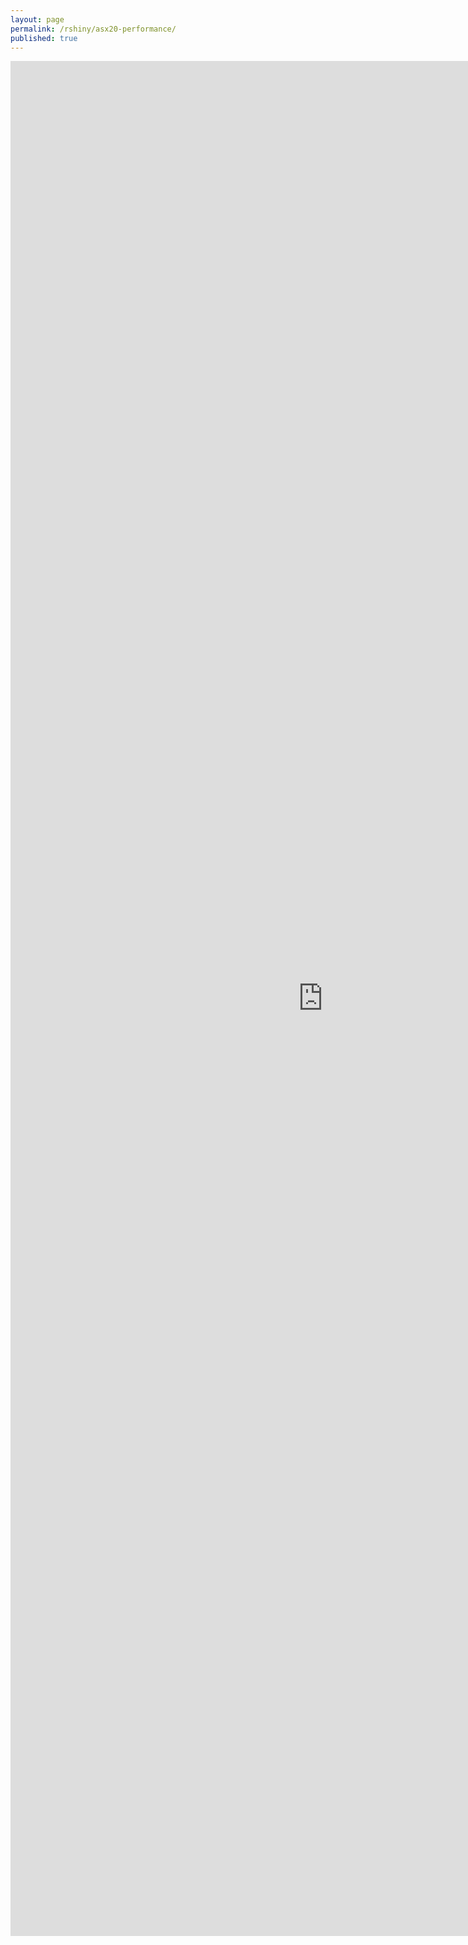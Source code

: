 ```yaml
---
layout: page
permalink: /rshiny/asx20-performance/
published: true
---
```


<iframe src="https://mpham.shinyapps.io/asxp/" style="border:none;width:1000px;height:3000px;"></iframe>
